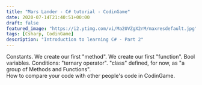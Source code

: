 ```yaml
---
title: "Mars Lander - C# tutorial - CodinGame"
date: 2020-07-14T21:40:51+00:00
draft: false
featured_image: "https://i2.ytimg.com/vi/Ma2UVZgX2rM/maxresdefault.jpg"
tags: [Csharp, CodinGame]
description: "Introduction to learning C# - Part 2"
---
```

Constants.
We create our first "method".
We create our first "function".
Bool variables.
Conditions: "ternary operator".
"class" defined, for now, as  "a group of Methods and Functions".  
How to compare your code with other people's code in CodinGame. 

